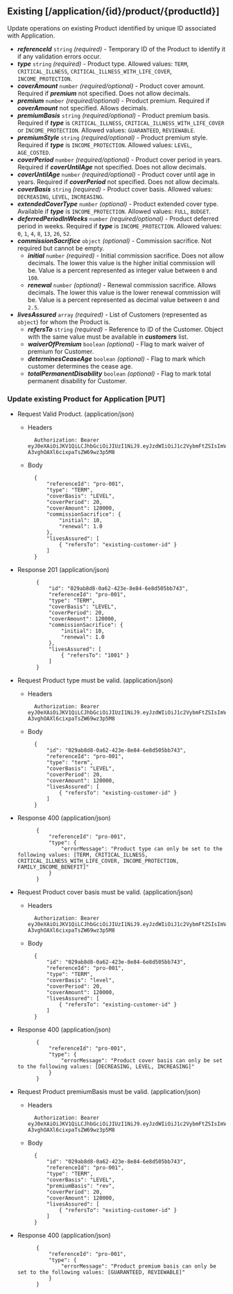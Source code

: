 ## Existing [/application/{id}/product/{productId}]
Update operations on existing Product identified by unique ID associated with Application.

- ***referenceId*** `string` *(required)* - Temporary ID of the Product to identify it if any validation errors occur.
- ***type*** `string` *(required)* - Product type. Allowed values: `TERM`, `CRITICAL_ILLNESS`, `CRITICAL_ILLNESS_WITH_LIFE_COVER`, `INCOME_PROTECTION`.
- ***coverAmount*** `number` *(required/optional)* - Product cover amount. Required if ***premium*** not specified. Does not allow decimals.
- ***premium*** `number` *(required/optional)* - Product premium. Required if ***coverAmount*** not specified. Allows decimals.
- ***premiumBasis*** `string` *(required/optional)* - Product premium basis. Required if ***type*** is `CRITICAL_ILLNESS`, `CRITICAL_ILLNESS_WITH_LIFE_COVER` or `INCOME_PROTECTION`. Allowed values: `GUARANTEED`, `REVIEWABLE`.
- ***premiumStyle*** `string` *(required/optional)* - Product premium style. Required if ***type*** is `INCOME_PROTECTION`. Allowed values: `LEVEL`, `AGE_COSTED`.
- ***coverPeriod*** `number` *(required/optional)* - Product cover period in years. Required if ***coverUntilAge*** not specified. Does not allow decimals.
- ***coverUntilAge*** `number` *(required/optional)* - Product cover until age in years. Required if ***coverPeriod*** not specified.  Does not allow decimals.
- ***coverBasis*** `string` *(required)* - Product cover basis. Allowed values: `DECREASING`, `LEVEL`, `INCREASING`.
- ***extendedCoverType*** `number` *(optional)* - Product extended cover type. Available if ***type*** is `INCOME_PROTECTION`. Allowed values: `FULL`, `BUDGET`.
- ***deferredPeriodInWeeks*** `number` *(required/optional)* - Product deferred period in weeks. Required if ***type*** is `INCOME_PROTECTION`. Allowed values: `0`, `1`, `4`, `8`, `13`, `26`, `52`.
- ***commissionSacrifice*** `object` *(optional)* - Commission sacrifice. Not required but cannot be empty.
    - ***initial***  `number` *(required)* - Initial commission sacrifice. Does not allow decimals. The lower this value is the higher initial commission will be. Value is a percent represented as integer value between `0` and `100`.
    - ***renewal***  `number` *(optional)* - Renewal commission sacrifice. Allows decimals. The lower this value is the lower renewal commission will be. Value is a percent represented as decimal value between `0` and `2.5`.
- ***livesAssured*** `array` *(required)* - List of Customers (represented as `object`) for whom the Product is.
    - ***refersTo*** `string` *(required)* - Reference to ID of the Customer. Object with the same value must be available in ***customers*** list.
    - ***waiverOfPremium*** `boolean` *(optional)* - Flag to mark waiver of premium for Customer.
    - ***determinesCeaseAge*** `boolean` *(optional)* - Flag to mark which customer determines the cease age.
    - ***totalPermanentDisability*** `boolean` *(optional)* - Flag to mark total permanent disability for Customer.

### Update existing Product for Application [PUT]
+ Request Valid Product. (application/json)

    + Headers

            Authorization: Bearer eyJ0eXAiOiJKV1QiLCJhbGciOiJIUzI1NiJ9.eyJzdWIiOiJ1c2VybmFtZSIsImV4cCI6MTQyMjU0MDAzMH0.oyMYL7t57jhBvw-A3vghOAXl6cixpaTsZW69wz3p5M8

    + Body

            {
                "referenceId": "pro-001",
                "type": "TERM",
                "coverBasis": "LEVEL",
                "coverPeriod": 20,
                "coverAmount": 120000,
                "commissionSacrifice": {
                    "initial": 10,
                    "renewal": 1.0
                },
                "livesAssured": [
                    { "refersTo": "existing-customer-id" }
                ]
            }

+ Response 201 (application/json)

            {
                "id": "029ab8d8-0a62-423e-8e84-6e8d505bb743",
                "referenceId": "pro-001",
                "type": "TERM",
                "coverBasis": "LEVEL",
                "coverPeriod": 20,
                "coverAmount": 120000,
                "commissionSacrifice": {
                    "initial": 10,
                    "renewal": 1.0
                },
                "livesAssured": [
                    { "refersTo": "1001" }
                ]
            }

+ Request Product type must be valid. (application/json)

    + Headers

            Authorization: Bearer eyJ0eXAiOiJKV1QiLCJhbGciOiJIUzI1NiJ9.eyJzdWIiOiJ1c2VybmFtZSIsImV4cCI6MTQyMjU0MDAzMH0.oyMYL7t57jhBvw-A3vghOAXl6cixpaTsZW69wz3p5M8

    + Body

            {
                "id": "029ab8d8-0a62-423e-8e84-6e8d505bb743",
                "referenceId": "pro-001",
                "type": "term",
                "coverBasis": "LEVEL",
                "coverPeriod": 20,
                "coverAmount": 120000,
                "livesAssured": [
                    { "refersTo": "existing-customer-id" }
                ]
            }

+ Response 400 (application/json)

            {
                "referenceId": "pro-001",
                "type": {
                    "errorMessage": "Product type can only be set to the following values: [TERM, CRITICAL_ILLNESS, CRITICAL_ILLNESS_WITH_LIFE_COVER, INCOME_PROTECTION, FAMILY_INCOME_BENEFIT]"
                }
            }

+ Request Product cover basis must be valid. (application/json)

    + Headers

            Authorization: Bearer eyJ0eXAiOiJKV1QiLCJhbGciOiJIUzI1NiJ9.eyJzdWIiOiJ1c2VybmFtZSIsImV4cCI6MTQyMjU0MDAzMH0.oyMYL7t57jhBvw-A3vghOAXl6cixpaTsZW69wz3p5M8

    + Body

            {
                "id": "029ab8d8-0a62-423e-8e84-6e8d505bb743",
                "referenceId": "pro-001",
                "type": "TERM",
                "coverBasis": "level",
                "coverPeriod": 20,
                "coverAmount": 120000,
                "livesAssured": [
                    { "refersTo": "existing-customer-id" }
                ]
            }

+ Response 400 (application/json)

            {
                "referenceId": "pro-001",
                "type": {
                    "errorMessage": "Product cover basis can only be set to the following values: [DECREASING, LEVEL, INCREASING]"
                }
            }

+ Request Product premiumBasis must be valid. (application/json)

    + Headers

            Authorization: Bearer eyJ0eXAiOiJKV1QiLCJhbGciOiJIUzI1NiJ9.eyJzdWIiOiJ1c2VybmFtZSIsImV4cCI6MTQyMjU0MDAzMH0.oyMYL7t57jhBvw-A3vghOAXl6cixpaTsZW69wz3p5M8

    + Body

            {
                "id": "029ab8d8-0a62-423e-8e84-6e8d505bb743",
                "referenceId": "pro-001",
                "type": "TERM",
                "coverBasis": "LEVEL",
                "premiumBasis": "rev",
                "coverPeriod": 20,
                "coverAmount": 120000,
                "livesAssured": [
                    { "refersTo": "existing-customer-id" }
                ]
            }

+ Response 400 (application/json)

            {
                "referenceId": "pro-001",
                "type": {
                    "errorMessage": "Product premium basis can only be set to the following values: [GUARANTEED, REVIEWABLE]"
                }
            }

